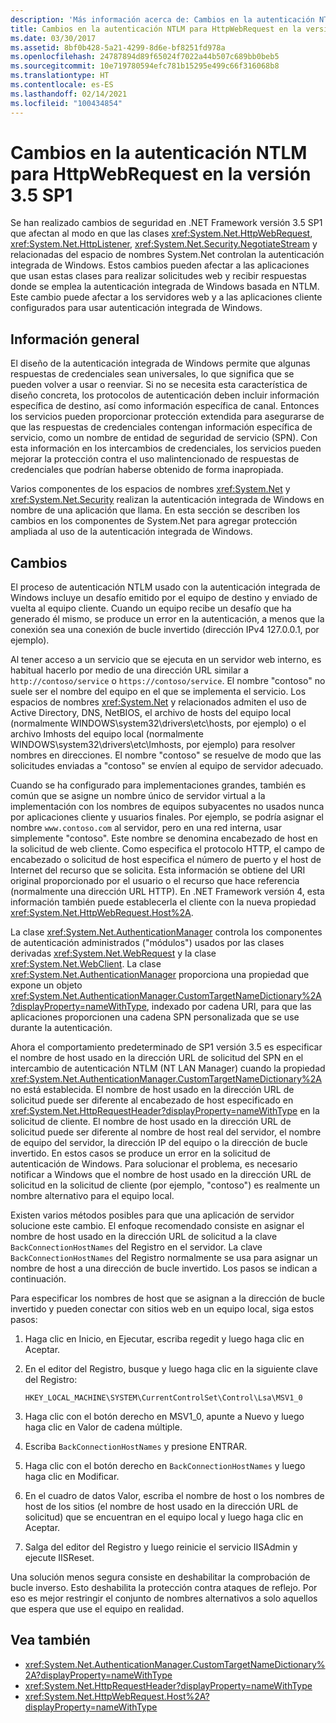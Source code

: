 ```yaml
---
description: 'Más información acerca de: Cambios en la autenticación NTLM para HttpWebRequest en la versión 3.5 SP1'
title: Cambios en la autenticación NTLM para HttpWebRequest en la versión 3.5 SP1
ms.date: 03/30/2017
ms.assetid: 8bf0b428-5a21-4299-8d6e-bf8251fd978a
ms.openlocfilehash: 24787894d89f65024f7022a44b507c689bb0beb5
ms.sourcegitcommit: 10e719780594efc781b15295e499c66f316068b8
ms.translationtype: HT
ms.contentlocale: es-ES
ms.lasthandoff: 02/14/2021
ms.locfileid: "100434854"
---
```

# <a name="changes-to-ntlm-authentication-for-httpwebrequest-in-version-35-sp1"></a>Cambios en la autenticación NTLM para HttpWebRequest en la versión 3.5 SP1

Se han realizado cambios de seguridad en .NET Framework versión 3.5 SP1 que afectan al modo en que las clases <xref:System.Net.HttpWebRequest>, <xref:System.Net.HttpListener>, <xref:System.Net.Security.NegotiateStream> y relacionadas del espacio de nombres System.Net controlan la autenticación integrada de Windows. Estos cambios pueden afectar a las aplicaciones que usan estas clases para realizar solicitudes web y recibir respuestas donde se emplea la autenticación integrada de Windows basada en NTLM. Este cambio puede afectar a los servidores web y a las aplicaciones cliente configurados para usar autenticación integrada de Windows.

## <a name="overview"></a>Información general

El diseño de la autenticación integrada de Windows permite que algunas respuestas de credenciales sean universales, lo que significa que se pueden volver a usar o reenviar. Si no se necesita esta característica de diseño concreta, los protocolos de autenticación deben incluir información específica de destino, así como información específica de canal. Entonces los servicios pueden proporcionar protección extendida para asegurarse de que las respuestas de credenciales contengan información específica de servicio, como un nombre de entidad de seguridad de servicio (SPN). Con esta información en los intercambios de credenciales, los servicios pueden mejorar la protección contra el uso malintencionado de respuestas de credenciales que podrían haberse obtenido de forma inapropiada.

Varios componentes de los espacios de nombres <xref:System.Net> y <xref:System.Net.Security> realizan la autenticación integrada de Windows en nombre de una aplicación que llama. En esta sección se describen los cambios en los componentes de System.Net para agregar protección ampliada al uso de la autenticación integrada de Windows.

## <a name="changes"></a>Cambios

El proceso de autenticación NTLM usado con la autenticación integrada de Windows incluye un desafío emitido por el equipo de destino y enviado de vuelta al equipo cliente. Cuando un equipo recibe un desafío que ha generado él mismo, se produce un error en la autenticación, a menos que la conexión sea una conexión de bucle invertido (dirección IPv4 127.0.0.1, por ejemplo).

Al tener acceso a un servicio que se ejecuta en un servidor web interno, es habitual hacerlo por medio de una dirección URL similar a `http://contoso/service` o `https://contoso/service`. El nombre "contoso" no suele ser el nombre del equipo en el que se implementa el servicio. Los espacios de nombres <xref:System.Net> y relacionados admiten el uso de Active Directory, DNS, NetBIOS, el archivo de hosts del equipo local (normalmente WINDOWS\system32\drivers\etc\hosts, por ejemplo) o el archivo Imhosts del equipo local (normalmente WINDOWS\system32\drivers\etc\lmhosts, por ejemplo) para resolver nombres en direcciones. El nombre "contoso" se resuelve de modo que las solicitudes enviadas a "contoso" se envíen al equipo de servidor adecuado.

Cuando se ha configurado para implementaciones grandes, también es común que se asigne un nombre único de servidor virtual a la implementación con los nombres de equipos subyacentes no usados nunca por aplicaciones cliente y usuarios finales. Por ejemplo, se podría asignar el nombre `www.contoso.com` al servidor, pero en una red interna, usar simplemente "contoso". Este nombre se denomina encabezado de host en la solicitud de web cliente. Como especifica el protocolo HTTP, el campo de encabezado o solicitud de host especifica el número de puerto y el host de Internet del recurso que se solicita. Esta información se obtiene del URI original proporcionado por el usuario o el recurso que hace referencia (normalmente una dirección URL HTTP). En .NET Framework versión 4, esta información también puede establecerla el cliente con la nueva propiedad <xref:System.Net.HttpWebRequest.Host%2A>.

La clase <xref:System.Net.AuthenticationManager> controla los componentes de autenticación administrados ("módulos") usados por las clases derivadas <xref:System.Net.WebRequest> y la clase <xref:System.Net.WebClient>. La clase <xref:System.Net.AuthenticationManager> proporciona una propiedad que expone un objeto <xref:System.Net.AuthenticationManager.CustomTargetNameDictionary%2A?displayProperty=nameWithType>, indexado por cadena URI, para que las aplicaciones proporcionen una cadena SPN personalizada que se use durante la autenticación.

Ahora el comportamiento predeterminado de SP1 versión 3.5 es especificar el nombre de host usado en la dirección URL de solicitud del SPN en el intercambio de autenticación NTLM (NT LAN Manager) cuando la propiedad <xref:System.Net.AuthenticationManager.CustomTargetNameDictionary%2A> no está establecida. El nombre de host usado en la dirección URL de solicitud puede ser diferente al encabezado de host especificado en <xref:System.Net.HttpRequestHeader?displayProperty=nameWithType> en la solicitud de cliente. El nombre de host usado en la dirección URL de solicitud puede ser diferente al nombre de host real del servidor, el nombre de equipo del servidor, la dirección IP del equipo o la dirección de bucle invertido. En estos casos se produce un error en la solicitud de autenticación de Windows. Para solucionar el problema, es necesario notificar a Windows que el nombre de host usado en la dirección URL de solicitud en la solicitud de cliente (por ejemplo, "contoso") es realmente un nombre alternativo para el equipo local.

Existen varios métodos posibles para que una aplicación de servidor solucione este cambio. El enfoque recomendado consiste en asignar el nombre de host usado en la dirección URL de solicitud a la clave `BackConnectionHostNames` del Registro en el servidor. La clave `BackConnectionHostNames` del Registro normalmente se usa para asignar un nombre de host a una dirección de bucle invertido. Los pasos se indican a continuación.

Para especificar los nombres de host que se asignan a la dirección de bucle invertido y pueden conectar con sitios web en un equipo local, siga estos pasos:

1. Haga clic en Inicio, en Ejecutar, escriba regedit y luego haga clic en Aceptar.

2. En el editor del Registro, busque y luego haga clic en la siguiente clave del Registro:

    `HKEY_LOCAL_MACHINE\SYSTEM\CurrentControlSet\Control\Lsa\MSV1_0`

3. Haga clic con el botón derecho en MSV1_0, apunte a Nuevo y luego haga clic en Valor de cadena múltiple.

4. Escriba `BackConnectionHostNames` y presione ENTRAR.

5. Haga clic con el botón derecho en `BackConnectionHostNames` y luego haga clic en Modificar.

6. En el cuadro de datos Valor, escriba el nombre de host o los nombres de host de los sitios (el nombre de host usado en la dirección URL de solicitud) que se encuentran en el equipo local y luego haga clic en Aceptar.

7. Salga del editor del Registro y luego reinicie el servicio IISAdmin y ejecute IISReset.

Una solución menos segura consiste en deshabilitar la comprobación de bucle inverso. Esto deshabilita la protección contra ataques de reflejo. Por eso es mejor restringir el conjunto de nombres alternativos a solo aquellos que espera que use el equipo en realidad.

## <a name="see-also"></a>Vea también

- <xref:System.Net.AuthenticationManager.CustomTargetNameDictionary%2A?displayProperty=nameWithType>
- <xref:System.Net.HttpRequestHeader?displayProperty=nameWithType>
- <xref:System.Net.HttpWebRequest.Host%2A?displayProperty=nameWithType>
